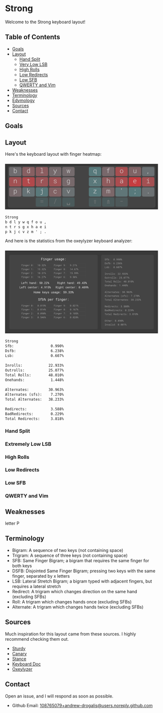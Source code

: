
# Strong

Welcome to the Strong keyboard layout!

## Table of Contents

* [Goals](#Goals)
* [Layout](#Layout)
    * [Hand Split](#Hand-Split)
    * [Very Low LSB](#Very-Low-LSB)
    * [High Rolls](#High-Rolls)
    * [Low Redirects](#Low-Redirects)
    * [Low SFB](#Low-SFB)
    * [QWERTY and Vim](#QWERTY-and-Vim)
* [Weaknesses](#Weaknesses)
* [Terminology](#Terminology)
* [Edymology](#Edymology)
* [Sources](#Sources)
* [Contact](#Contact)

## Goals


## Layout

Here's the keyboard layout with finger heatmap:

<img src="https://raw.githubusercontent.com/andrew-drogalis/Strong/main/strong-layout.png" alt="Strong Alt Keyboard" style="padding-top: 10px;">

```
Strong
b d l y w q f o u ,
n t r s g x h a e i
p k j c v z m ' ; .
```

And here is the statistics from the oxeylyzer keyboard analyzer:

<img src="https://raw.githubusercontent.com/andrew-drogalis/Strong/main/strong-stats.png" alt="Strong Alt Keyboard" style="padding-top: 10px;">

```
Strong
Sfb:                 0.990%
Dsfb:                6.238%
Lsb:                 0.607% 

Inrolls:            22.933%
Outrolls:           25.077%
Total Rolls:        48.010%
Onehands:            1.448%

Alternates:         30.963%
Alternates (sfs):    7.270%  
Total Alternates:   38.233%

Redirects:           3.588%
BadRedirects:        0.229%
Total Redirects:     3.818%
```

### Hand Split

### Extremely Low LSB

### High Rolls

### Low Redirects

### Low SFB

### QWERTY and Vim

## Weaknesses

letter P

## Terminology

- Bigram: A sequence of two keys (not containing space)
- Trigram: A sequence of three keys (not containing space)
- SFB: Same Finger Bigram; a bigram that requires the same finger for both keys
- DSFB: Disjointed Same Finger Bigram; pressing two keys with the same finger, separated by x letters
- LSB: Lateral Stretch Bigram; a bigram typed with adjacent fingers, but requires a lateral stretch
- Redirect: A trigram which changes direction on the same hand (excluding SFBs)
- Roll: A trigram which changes hands once (excluding SFBs)
- Alternate: A trigram which changes hands twice (excluding SFBs)

## Sources

Much inspiration for this layout came from these sources. I highly recommend checking them out.

- [Sturdy](https://oxey.dev/sturdy/index.html)
- [Canary](https://github.com/Apsu/Canary)
- [Stance](https://github.com/andrew-drogalis/Stance)
- [Keyboard Doc](https://docs.google.com/document/d/1_a5Nzbkwyk1o0bvTctZrtgsee9jSP-6I0q3A0_9Mzm0/edit#heading=h.rnpdk4wy8guw)
- [Oxeylyzer](https://github.com/O-X-E-Y/oxeylyzer)

## Contact

Open an issue, and I will respond as soon as possible.

- Github Email: [108765079+andrew-drogalis@users.noreply.github.com](mailto:108765079+andrew-drogalis@users.noreply.github.com)
